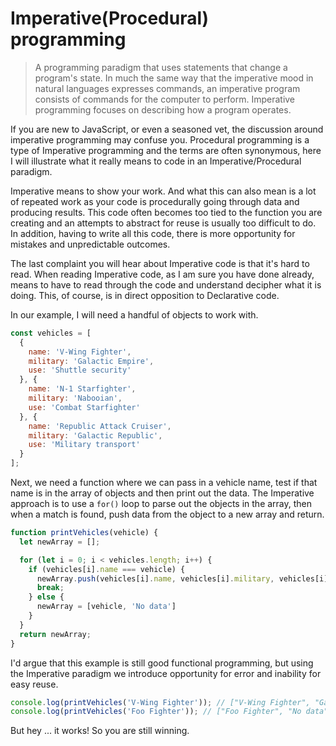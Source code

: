 # Imperative(Procedural) programming

> A programming paradigm that uses statements that change a program's state. In much the same way that the imperative mood in natural languages expresses commands, an imperative program consists of commands for the computer to perform. Imperative programming focuses on describing how a program operates.

If you are new to JavaScript, or even a seasoned vet, the discussion around imperative programming may confuse you. Procedural programming is a type of Imperative programming and the terms are often synonymous, here I will illustrate what it really means to code in an Imperative/Procedural paradigm.

Imperative means to show your work. And what this can also mean is a lot of repeated work as your code is procedurally going through data and producing results. This code often becomes too tied to the function you are creating and an attempts to abstract for reuse is usually too difficult to do. In addition, having to write all this code, there is more opportunity for mistakes and unpredictable outcomes.

The last complaint you will hear about Imperative code is that it's hard to read. When reading Imperative code, as I am sure you have done already, means to have to read through the code and understand decipher what it is doing. This, of course, is in direct opposition to Declarative code.

In our example, I will need a handful of objects to work with.

```js
const vehicles = [
  {
    name: 'V-Wing Fighter',
    military: 'Galactic Empire',
    use: 'Shuttle security'
  }, {
    name: 'N-1 Starfighter',
    military: 'Nabooian',
    use: 'Combat Starfighter'
  }, {
    name: 'Republic Attack Cruiser',
    military: 'Galactic Republic',
    use: 'Military transport'
  }
];
```

Next, we need a function where we can pass in a vehicle name, test if that name is in the array of objects and then print out the data. The Imperative approach is to use a `for()` loop to parse out the objects in the array, then when a match is found, push data from the object to a new array and return.

```js
function printVehicles(vehicle) {
  let newArray = [];

  for (let i = 0; i < vehicles.length; i++) {
    if (vehicles[i].name === vehicle) {
      newArray.push(vehicles[i].name, vehicles[i].military, vehicles[i].use);
      break;
    } else {
      newArray = [vehicle, 'No data']
    }
  }
  return newArray;
}

```

I'd argue that this example is still good functional programming, but using the Imperative paradigm we introduce opportunity for error and inability for easy reuse.

```js
console.log(printVehicles('V-Wing Fighter')); // ["V-Wing Fighter", "Galactic Empire", "Shuttle security"]
console.log(printVehicles('Foo Fighter')); // ["Foo Fighter", "No data"]
```

But hey ... it works! So you are still winning.
